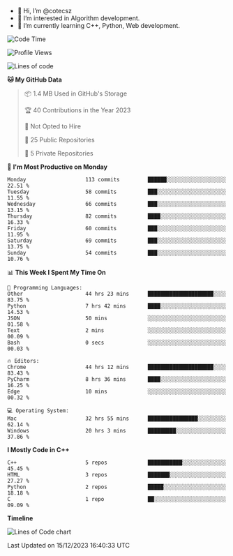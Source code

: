 - 👋 Hi, I’m @cotecsz
- 👀 I’m interested in Algorithm development.
- 🌱 I’m currently learning C++, Python, Web development.

<!---
cotecsz/cotecsz is a ✨ special ✨ repository because its `README.md` (this file) appears on your GitHub profile.
You can click the Preview link to take a look at your changes.
--->

<!--START_SECTION:waka-->
![Code Time](http://img.shields.io/badge/Code%20Time-163%20hrs%2013%20mins-blue)

![Profile Views](http://img.shields.io/badge/Profile%20Views-0-blue)

![Lines of code](https://img.shields.io/badge/From%20Hello%20World%20I%27ve%20Written-1.2%20million%20lines%20of%20code-blue)

**🐱 My GitHub Data** 

> 📦 1.4 MB Used in GitHub's Storage 
 > 
> 🏆 40 Contributions in the Year 2023
 > 
> 🚫 Not Opted to Hire
 > 
> 📜 25 Public Repositories 
 > 
> 🔑 5 Private Repositories 
 > 
📅 **I'm Most Productive on Monday** 

```text
Monday                   113 commits         ██████░░░░░░░░░░░░░░░░░░░   22.51 % 
Tuesday                  58 commits          ███░░░░░░░░░░░░░░░░░░░░░░   11.55 % 
Wednesday                66 commits          ███░░░░░░░░░░░░░░░░░░░░░░   13.15 % 
Thursday                 82 commits          ████░░░░░░░░░░░░░░░░░░░░░   16.33 % 
Friday                   60 commits          ███░░░░░░░░░░░░░░░░░░░░░░   11.95 % 
Saturday                 69 commits          ███░░░░░░░░░░░░░░░░░░░░░░   13.75 % 
Sunday                   54 commits          ███░░░░░░░░░░░░░░░░░░░░░░   10.76 % 
```


📊 **This Week I Spent My Time On** 

```text
💬 Programming Languages: 
Other                    44 hrs 23 mins      █████████████████████░░░░   83.75 % 
Python                   7 hrs 42 mins       ████░░░░░░░░░░░░░░░░░░░░░   14.53 % 
JSON                     50 mins             ░░░░░░░░░░░░░░░░░░░░░░░░░   01.58 % 
Text                     2 mins              ░░░░░░░░░░░░░░░░░░░░░░░░░   00.09 % 
Bash                     0 secs              ░░░░░░░░░░░░░░░░░░░░░░░░░   00.03 % 

🔥 Editors: 
Chrome                   44 hrs 12 mins      █████████████████████░░░░   83.43 % 
PyCharm                  8 hrs 36 mins       ████░░░░░░░░░░░░░░░░░░░░░   16.25 % 
Edge                     10 mins             ░░░░░░░░░░░░░░░░░░░░░░░░░   00.32 % 

💻 Operating System: 
Mac                      32 hrs 55 mins      ████████████████░░░░░░░░░   62.14 % 
Windows                  20 hrs 3 mins       █████████░░░░░░░░░░░░░░░░   37.86 % 
```

**I Mostly Code in C++** 

```text
C++                      5 repos             ███████████░░░░░░░░░░░░░░   45.45 % 
HTML                     3 repos             ███████░░░░░░░░░░░░░░░░░░   27.27 % 
Python                   2 repos             █████░░░░░░░░░░░░░░░░░░░░   18.18 % 
C                        1 repo              ██░░░░░░░░░░░░░░░░░░░░░░░   09.09 % 
```



**Timeline**

![Lines of Code chart](https://raw.githubusercontent.com/cotecsz/cotecsz/master/assets/bar_graph.png)


 Last Updated on 15/12/2023 16:40:33 UTC
<!--END_SECTION:waka-->
